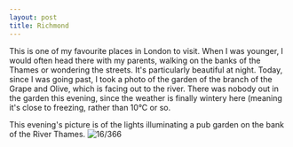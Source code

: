 ```yaml
---
layout: post
title: Richmond
---
```

This is one of my favourite places in London to visit. When I was younger, I would often head there with my parents, walking on the banks of the Thames or wondering the streets. It's particularly beautiful at night. Today, since I was going past, I took a photo of the garden of the branch of the Grape and Olive, which is facing out to the river. There was nobody out in the garden this evening, since the weather is finally wintery here (meaning it's close to freezing, rather than 10°C or so.
<!--break-->
This evening's picture is of the lights illuminating a pub garden on the bank of the River Thames.
![16/366](http://media.humanboring.net/photos/2016-01-16.jpeg)